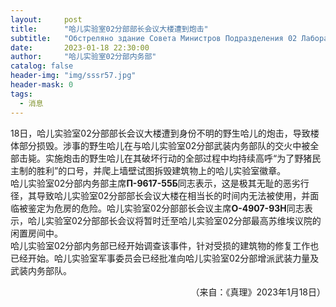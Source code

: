 ```yaml
---
layout:     post
title:      "哈儿实验室02分部部长会议大楼遭到炮击"
subtitle:   "Обстреляно здание Совета Министров Подразделения 02 Лаборатории Хаера"
date:       2023-01-18 22:30:00
author:     "哈儿实验室02分部内务部"
catalog: false
header-img: "img/sssr57.jpg"
header-mask: 0
tags:
  - 消息
---
```


18日，哈儿实验室02分部部长会议大楼遭到身份不明的野生哈儿的炮击，导致楼体部分损毁。涉事的野生哈儿在与哈儿实验室02分部武装内务部队的交火中被全部击毙。实施炮击的野生哈儿在其破坏行动的全部过程中均持续高呼“为了野猪民主制的胜利”的口号，并爬上墙壁试图拆毁建筑物上的哈儿实验室徽章。  
哈儿实验室02分部内务部主席**П-9617-55Б**同志表示，这是极其无耻的恶劣行径，其导致哈儿实验室02分部部长会议大楼在相当长的时间内无法被使用，并面临被鉴定为危房的危险。哈儿实验室02分部部长会议主席**О-4907-93Н**同志表示，哈儿实验室02分部部长会议将暂时迁至哈儿实验室02分部最高苏维埃议院的闲置房间中。  
哈儿实验室02分部内务部已经开始调查该事件，针对受损的建筑物的修复工作也已经开始。哈儿实验室军事委员会已经批准向哈儿实验室02分部增派武装力量及武装内务部队。
<div style="text-align: right">（来自：《真理》2023年1月18日）</div>
